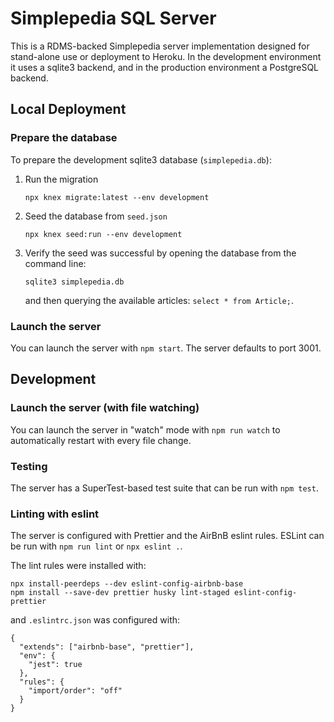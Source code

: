 # Simplepedia SQL Server

This is a RDMS-backed Simplepedia server implementation designed for stand-alone use or deployment to Heroku. In the development environment it uses a sqlite3 backend, and in the production environment a PostgreSQL backend.

## Local Deployment

### Prepare the database

To prepare the development sqlite3 database (`simplepedia.db`):

1. Run the migration

   ```
   npx knex migrate:latest --env development
   ```

2. Seed the database from `seed.json`

   ```
   npx knex seed:run --env development
   ```

3. Verify the seed was successful by opening the database from the command line:

   ```
   sqlite3 simplepedia.db
   ```

   and then querying the available articles: `select * from Article;`.

### Launch the server

You can launch the server with `npm start`. The server defaults to port 3001.

## Development

### Launch the server (with file watching)

You can launch the server in "watch" mode with `npm run watch` to automatically restart with every file change.

### Testing

The server has a SuperTest-based test suite that can be run with `npm test`.

### Linting with eslint

The server is configured with Prettier and the AirBnB eslint rules. ESLint can be run with `npm run lint` or `npx eslint .`.

The lint rules were installed with:

```
npx install-peerdeps --dev eslint-config-airbnb-base
npm install --save-dev prettier husky lint-staged eslint-config-prettier
```

and `.eslintrc.json` was configured with:

```
{
  "extends": ["airbnb-base", "prettier"],
  "env": {
    "jest": true
  },
  "rules": {
    "import/order": "off"
  }
}
```
